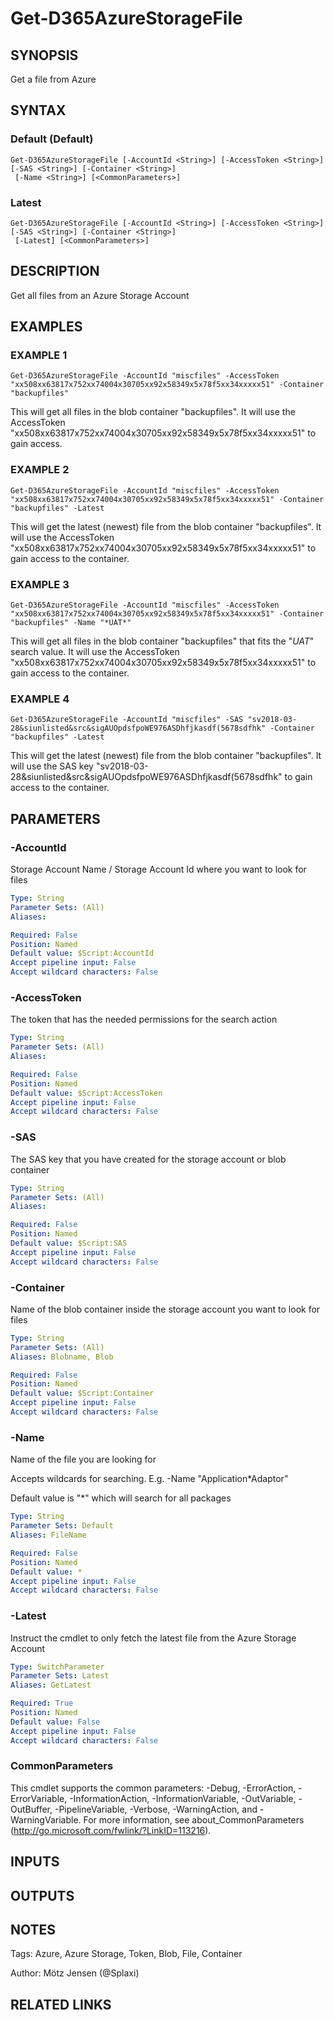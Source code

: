 ﻿---
external help file: d365fo.tools-help.xml
Module Name: d365fo.tools
online version:
schema: 2.0.0
---

# Get-D365AzureStorageFile

## SYNOPSIS
Get a file from Azure

## SYNTAX

### Default (Default)
```
Get-D365AzureStorageFile [-AccountId <String>] [-AccessToken <String>] [-SAS <String>] [-Container <String>]
 [-Name <String>] [<CommonParameters>]
```

### Latest
```
Get-D365AzureStorageFile [-AccountId <String>] [-AccessToken <String>] [-SAS <String>] [-Container <String>]
 [-Latest] [<CommonParameters>]
```

## DESCRIPTION
Get all files from an Azure Storage Account

## EXAMPLES

### EXAMPLE 1
```
Get-D365AzureStorageFile -AccountId "miscfiles" -AccessToken "xx508xx63817x752xx74004x30705xx92x58349x5x78f5xx34xxxxx51" -Container "backupfiles"
```

This will get all files in the blob container "backupfiles".
It will use the AccessToken "xx508xx63817x752xx74004x30705xx92x58349x5x78f5xx34xxxxx51" to gain access.

### EXAMPLE 2
```
Get-D365AzureStorageFile -AccountId "miscfiles" -AccessToken "xx508xx63817x752xx74004x30705xx92x58349x5x78f5xx34xxxxx51" -Container "backupfiles" -Latest
```

This will get the latest (newest) file from the blob container "backupfiles".
It will use the AccessToken "xx508xx63817x752xx74004x30705xx92x58349x5x78f5xx34xxxxx51" to gain access to the container.

### EXAMPLE 3
```
Get-D365AzureStorageFile -AccountId "miscfiles" -AccessToken "xx508xx63817x752xx74004x30705xx92x58349x5x78f5xx34xxxxx51" -Container "backupfiles" -Name "*UAT*"
```

This will get all files in the blob container "backupfiles" that fits the "*UAT*" search value.
It will use the AccessToken "xx508xx63817x752xx74004x30705xx92x58349x5x78f5xx34xxxxx51" to gain access to the container.

### EXAMPLE 4
```
Get-D365AzureStorageFile -AccountId "miscfiles" -SAS "sv2018-03-28&siunlisted&src&sigAUOpdsfpoWE976ASDhfjkasdf(5678sdfhk" -Container "backupfiles" -Latest
```

This will get the latest (newest) file from the blob container "backupfiles".
It will use the SAS key "sv2018-03-28&siunlisted&src&sigAUOpdsfpoWE976ASDhfjkasdf(5678sdfhk" to gain access to the container.

## PARAMETERS

### -AccountId
Storage Account Name / Storage Account Id where you want to look for files

```yaml
Type: String
Parameter Sets: (All)
Aliases:

Required: False
Position: Named
Default value: $Script:AccountId
Accept pipeline input: False
Accept wildcard characters: False
```

### -AccessToken
The token that has the needed permissions for the search action

```yaml
Type: String
Parameter Sets: (All)
Aliases:

Required: False
Position: Named
Default value: $Script:AccessToken
Accept pipeline input: False
Accept wildcard characters: False
```

### -SAS
The SAS key that you have created for the storage account or blob container

```yaml
Type: String
Parameter Sets: (All)
Aliases:

Required: False
Position: Named
Default value: $Script:SAS
Accept pipeline input: False
Accept wildcard characters: False
```

### -Container
Name of the blob container inside the storage account you want to look for files

```yaml
Type: String
Parameter Sets: (All)
Aliases: Blobname, Blob

Required: False
Position: Named
Default value: $Script:Container
Accept pipeline input: False
Accept wildcard characters: False
```

### -Name
Name of the file you are looking for

Accepts wildcards for searching.
E.g.
-Name "Application*Adaptor"

Default value is "*" which will search for all packages

```yaml
Type: String
Parameter Sets: Default
Aliases: FileName

Required: False
Position: Named
Default value: *
Accept pipeline input: False
Accept wildcard characters: False
```

### -Latest
Instruct the cmdlet to only fetch the latest file from the Azure Storage Account

```yaml
Type: SwitchParameter
Parameter Sets: Latest
Aliases: GetLatest

Required: True
Position: Named
Default value: False
Accept pipeline input: False
Accept wildcard characters: False
```

### CommonParameters
This cmdlet supports the common parameters: -Debug, -ErrorAction, -ErrorVariable, -InformationAction, -InformationVariable, -OutVariable, -OutBuffer, -PipelineVariable, -Verbose, -WarningAction, and -WarningVariable.
For more information, see about_CommonParameters (http://go.microsoft.com/fwlink/?LinkID=113216).

## INPUTS

## OUTPUTS

## NOTES
Tags: Azure, Azure Storage, Token, Blob, File, Container

Author: Mötz Jensen (@Splaxi)

## RELATED LINKS
